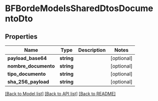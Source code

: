 # BFBordeModelsSharedDtosDocumentoDto

## Properties
Name | Type | Description | Notes
------------ | ------------- | ------------- | -------------
**payload_base64** | **string** |  | [optional] 
**nombre_documento** | **string** |  | [optional] 
**tipo_documento** | **string** |  | [optional] 
**sha_256_payload** | **string** |  | [optional] 

[[Back to Model list]](../../README.md#documentation-for-models) [[Back to API list]](../../README.md#documentation-for-api-endpoints) [[Back to README]](../../README.md)

